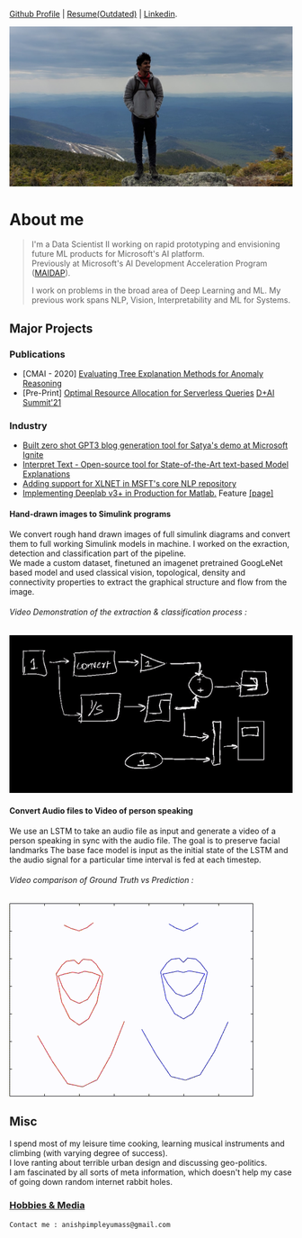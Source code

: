 [Github Profile](https://github.com/AnishPimpley) | [Resume(Outdated)](https://anishpimpley.github.io/media/resume_Anish_Dec%202018.pdf) | [Linkedin](https://www.linkedin.com/in/anishpimpley/).

<img src="https://raw.githubusercontent.com/AnishPimpley/anishpimpley.github.io/master/media/profile_photo.jpg" alt="profile photo" width="1080"/>

# About me

> I'm a Data Scientist II working on rapid prototyping and envisioning future ML products for Microsoft's AI platform.  
> Previously at Microsoft's AI Development Acceleration Program ([MAIDAP](http://www.microsoftnewengland.com/nerd-ai/)). 
>
> I work on problems in the broad area of Deep Learning and ML. My previous work spans NLP, Vision, Interpretability and ML for Systems. 

## Major Projects 

### Publications
+ [CMAI - 2020] [Evaluating Tree Explanation Methods for Anomaly Reasoning](https://arxiv.org/abs/2010.06734)
+ [Pre-Print] [Optimal Resource Allocation for Serverless Queries](https://arxiv.org/abs/2107.08594) [D+AI Summit'21](https://databricks.com/session_na21/predicting-optimal-parallelism-for-data-analytics)

### Industry
+ [Built zero shot GPT3 blog generation tool for Satya's demo at Microsoft Ignite](https://blogs.microsoft.com/ai/new-azure-openai-service/?fbclid=IwAR2PN8geJoB1UCeh3GtGOpyWCjTwdWhrleAG-qkCdt-C4Z1jJgpYCbcEiVQ)
+ [Interpret Text - Open-source tool for State-of-the-Art text-based Model Explanations](https://github.com/interpretml/interpret-text-contrib)
+ [Adding support for XLNET in MSFT's core NLP repository](https://github.com/microsoft/nlp-recipes/tree/master/utils_nlp/models/xlnet)
+ [Implementing Deeplab v3+ in Production for Matlab.](https://www.mathworks.com/help/vision/examples/semantic-segmentation-using-deep-learning.html) Feature [[page]](https://www.mathworks.com/help/vision/ref/deeplabv3pluslayers.html#d117e118028)

#### Hand-drawn images to Simulink programs
We convert rough hand drawn images of full simulink diagrams and convert them to full working Simulink models in machine. I worked on the exraction, detection and classification part of the pipeline.      
We made a custom dataset, finetuned an imagenet pretrained GoogLeNet based model and used classical vision, topological, density and connectivity properties to extract the graphical structure and flow from the image.

###### Video Demonstration of the extraction & classification process :
![Video Demonstration](https://raw.githubusercontent.com/AnishPimpley/anishpimpley.github.io/master/media/doodle%20to%20simulink.gif)

#### Convert Audio files to Video of person speaking
We use an LSTM to take an audio file as input and generate a video of a person speaking in sync with the audio file.
The goal is to preserve facial landmarks 
The base face model is input as the initial state of the LSTM and the audio signal for a particular time interval is fed at each timestep.

###### Video comparison of Ground Truth vs Prediction :
![Video Demonstration](https://raw.githubusercontent.com/AnishPimpley/anishpimpley.github.io/master/media/audio2Face.gif)

<!--## Skill Map 
A genereric map of areas in Computer Science that I have worked with. For detailed information see resume.       
The purpose of this graph is to provide quick visual intuition for what my profile looks like.
Also visualizations are nice to look at.
![Skill Map](https://raw.githubusercontent.com/AnishPimpley/anishpimpley.github.io/master/media/Skill%20Map%20of%20Competencies.png)-->

## Misc

I spend most of my leisure time cooking, learning musical instruments and climbing (with varying degree of success).                     
I love ranting about terrible urban design and discussing geo-politics.               
I am fascinated by all sorts of meta information, which doesn't help my case of going down random internet rabbit holes.

### [Hobbies & Media](./media.html)


```
Contact me : anishpimpleyumass@gmail.com
```
